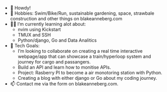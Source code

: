 - 👋 Howdy!
- 🌱 Hobbies: Swim/Bike/Run, sustainable gardening, space, strawbale construction and other things on blakeanneberg.com
- 🧑‍💻 I’m currently learning alot about:
  - nvim using Kickstart
  - TMUX and SSH
  - Python/django, Go and Data Analitics  
- 💞️ Tech Goals: 
  - I’m looking to collaborate on creating a real time interactive webpage/app that can showcase a train/hyperloop system and journey for cargo and passangers.
  - Build an API and learn how to monitise APIs.
  - Project: Rasberry PI to become a air monotoring station with Python.
  - Creating a blog with either django or Go about my coding journey.
- 📫 Contact me via the form on blakeanneberg.com.
<!---
blakeanneberg/blakeanneberg is a ✨ special ✨ repository because its `README.md` (this file) appears on your GitHub profile.
You can click the Preview link to take a look at your changes.
--->
